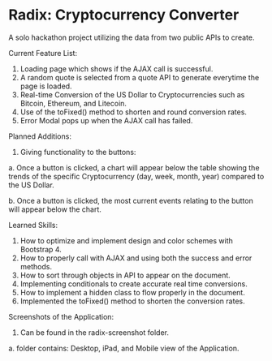# Radix: Cryptocurrency Converter

A solo hackathon project utilizing the data from two public APIs to create.

Current Feature List:
1. Loading page which shows if the AJAX call is successful.
2. A random quote is selected from a quote API to generate everytime the page is
loaded.
3. Real-time Conversion of the US Dollar to Cryptocurrencies such as Bitcoin,
Ethereum, and Litecoin.
4. Use of the toFixed() method to shorten and round conversion rates.
5. Error Modal pops up when the AJAX call has failed.

Planned Additions:
1. Giving functionality to the buttons:

a. Once a button is clicked, a chart will appear below the table showing the
  trends of the specific Cryptocurrency (day, week, month, year) compared to the
  US Dollar.

b. Once a button is clicked, the most current events relating to the button will
  appear below the chart.

Learned Skills:
1. How to optimize and implement design and color schemes with Bootstrap 4.
2. How to properly call with AJAX and using both the success and error methods.
3. How to sort through objects in API to appear on the document.
4. Implementing conditionals to create accurate real time conversions.
5. How to implement a hidden class to flow properly in the document.
6. Implemented the toFixed() method to shorten the conversion rates.

Screenshots of the Application:
1. Can be found in the radix-screenshot folder.

  a. folder contains: Desktop, iPad, and Mobile view of the Application.
